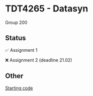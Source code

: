 # TDT4265 - Datasyn

Group 200

## Status
:white_check_mark:  Assignment 1

:x:  Assignment 2  (deadline 21.02)

## Other
[Starting code](https://github.com/hukkelas/TDT4265-StarterCode)
